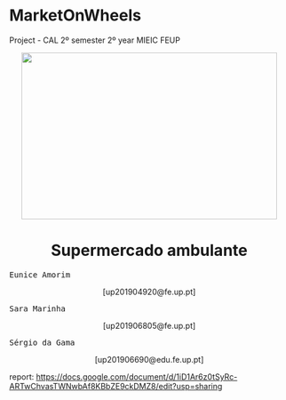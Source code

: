 # MarketOnWheels

Project - CAL 2º semester 2º year MIEIC FEUP

<p align="center">
  <img width="460" height="300" src="https://user-images.githubusercontent.com/40336261/115966058-e0452b80-a523-11eb-886d-3c0a4fd6a748.png">
</p>

<h1 align="center">
Supermercado ambulante
</h1>

<p align="center">
<pre>
Eunice Amorim                                                  up201904920
</pre>
</p>
<p align="center">
[up201904920@fe.up.pt]  
</p>
<p align="center">
<pre>
Sara Marinha                                                   up201906805
</pre>
</p>
<p align="center">
[up201906805@fe.up.pt]
</p>
<p align="center">
<pre>
Sérgio da Gama                                                 up201906690
</pre>
</p>
<p align="center">
[up201906690@edu.fe.up.pt]
</p>
          

report: https://docs.google.com/document/d/1iD1Ar6z0tSyRc-ARTwChvasTWNwbAf8KBbZE9ckDMZ8/edit?usp=sharing

